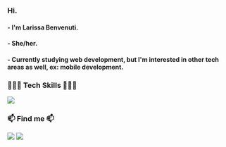 ### Hi.
#### - I'm Larissa Benvenuti.
#### - She/her.
#### - Currently studying web development, but I'm interested in other tech areas as well, ex: mobile development.

### 👩🏻‍💻 Tech Skills 👩🏻‍💻
<div>
  <a href="https://skillicons.dev">
    <img src="https://skillicons.dev/icons?i=react,js,html,css,typescript,nextjs,nodejs,java,spring,figma" />
  </a>
</div>

### 📫 Find me 📫
<div>
<a href = "mailto:larissabenvenutia@gmail.com"><img loading="lazy" src="https://img.shields.io/badge/Gmail-D14836?style=for-the-badge&logo=gmail&logoColor=white" target="_blank"></a>
<a href="https://www.linkedin.com/in/larissabenvenuti" target="_blank"><img loading="lazy" src="https://img.shields.io/badge/-LinkedIn-%230077B5?style=for-the-badge&logo=linkedin&logoColor=white" target="_blank"></a>   
</div>
